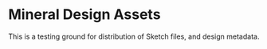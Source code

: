# Mineral Design Assets

This is a testing ground for distribution of Sketch files, and design metadata.
